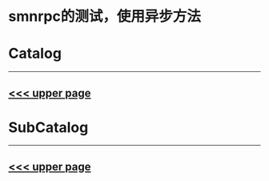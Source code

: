 # smnrpc的测试，使用异步方法

# Catalog
---
[<<< upper page](../README.md)
---

# SubCatalog

---
[<<< upper page](../README.md)
---